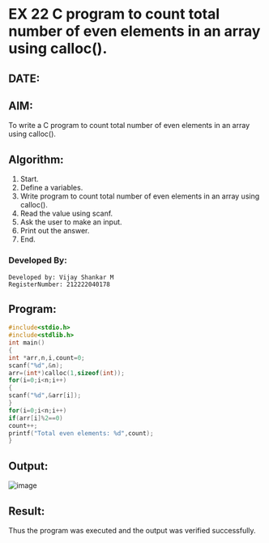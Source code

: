 # EX 22 C program to count total number of even elements in an array using calloc().
## DATE: 
## AIM:
To write a C program to count total number of even elements in an array using calloc().

## Algorithm:
1. Start.
2. Define a variables.
3. Write program to count total number of even elements in an array using calloc().
4. Read the value using scanf.
5. Ask the user to make an input.
6. Print out the answer.
7. End.

### Developed By:
```
Developed by: Vijay Shankar M
RegisterNumber: 212222040178
```

## Program:
```c program
#include<stdio.h> 
#include<stdlib.h> 
int main()
{
int *arr,n,i,count=0; 
scanf("%d",&n); 
arr=(int*)calloc(1,sizeof(int)); 
for(i=0;i<n;i++)
{
scanf("%d",&arr[i]);
}
for(i=0;i<n;i++)
if(arr[i]%2==0) 
count++;
printf("Total even elements: %d",count);
}
```

## Output:
![image](https://github.com/user-attachments/assets/fc17064a-f203-40f7-be85-cfac3550bfbc)


## Result:
Thus the program was executed and the output was verified successfully.
